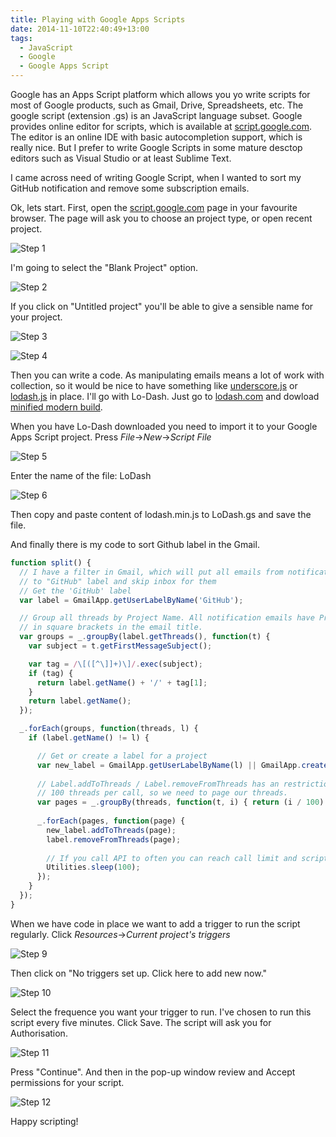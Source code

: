 ```yaml
---
title: Playing with Google Apps Scripts
date: 2014-11-10T22:40:49+13:00
tags: 
  - JavaScript
  - Google
  - Google Apps Script
---
```

Google has an Apps Script platform which allows you yo write scripts for most of Google products, such as Gmail, Drive, Spreadsheets, etc. The google script (extension .gs) is an JavaScript language subset. Google provides online editor for scripts, which is available at [script.google.com](https://script.google.com). The editor is an online IDE with basic autocompletion support, which is really nice. But I prefer to write Google Scripts in some mature desctop editors such as Visual Studio or at least Sublime Text.

I came across need of writing Google Script, when I wanted to sort my GitHub notification and remove some subscription emails.

Ok, lets start. First, open the [script.google.com](https://script.google.com) page in your favourite browser. The page will ask you to choose an project type, or open recent project.

![Step 1](/public/images/gs/step1.png)

I'm going to select the "Blank Project" option.

![Step 2](/public/images/gs/step2.png)

If you click on "Untitled project" you'll be able to give a sensible name for your project.

![Step 3](/public/images/gs/step3.png)

![Step 4](/public/images/gs/step4.png)

Then you can write a code. As manipulating emails means a lot of work with collection, so it would be nice to have something like [underscore.js](http://underscorejs.org/) or [lodash.js](https://lodash.com/) in place. I'll go with Lo-Dash. Just go to [lodash.com](https://lodash.com) and dowload [minified modern build](https://raw.github.com/lodash/lodash/2.4.1/dist/lodash.min.js). 

When you have Lo-Dash downloaded you need to import it to your Google Apps Script project. Press _File_->_New_->_Script File_

![Step 5](/public/images/gs/step5.png)

Enter the name of the file: LoDash

![Step 6](/public/images/gs/step6.png)

Then copy and paste content of lodash.min.js to LoDash.gs and save the file.

And finally there is my code to sort Github label in the Gmail.

```JavaScript
function split() {
  // I have a filter in Gmail, which will put all emails from notifications@github.com 
  // to "GitHub" label and skip inbox for them
  // Get the 'GitHub' label
  var label = GmailApp.getUserLabelByName('GitHub');

  // Group all threads by Project Name. All notification emails have Project Name 
  // in square brackets in the email title. 
  var groups = _.groupBy(label.getThreads(), function(t) {
    var subject = t.getFirstMessageSubject();

    var tag = /\[([^\]]+)\]/.exec(subject);
    if (tag) {
      return label.getName() + '/' + tag[1];
    }
    return label.getName();
  });

  _.forEach(groups, function(threads, l) {
    if (label.getName() != l) {

      // Get or create a label for a project 
      var new_label = GmailApp.getUserLabelByName(l) || GmailApp.createLabel(l);
      
      // Label.addToThreads / Label.removeFromThreads has an restriction of
      // 100 threads per call, so we need to page our threads.
      var pages = _.groupBy(threads, function(t, i) { return (i / 100) >> 0; });
      
      _.forEach(pages, function(page) {
        new_label.addToThreads(page);
        label.removeFromThreads(page);  
        
        // If you call API to often you can reach call limit and script will stop execution
        Utilities.sleep(100);
      });
    }
  });
}
```

When we have code in place we want to add a trigger to run the script regularly. Click _Resources_->_Current project's triggers_

![Step 9](/public/images/gs/step9.png)

Then click on "No triggers set up. Click here to add new now."

![Step 10](/public/images/gs/step10.png)

Select the frequence you want your trigger to run. I've chosen to run this script every five minutes. Click Save. The script will ask you for Authorisation.

![Step 11](/public/images/gs/step11.png)

Press "Continue". And then in the pop-up window review and Accept permissions for your script.

![Step 12](/public/images/gs/step12.png)

Happy scripting!